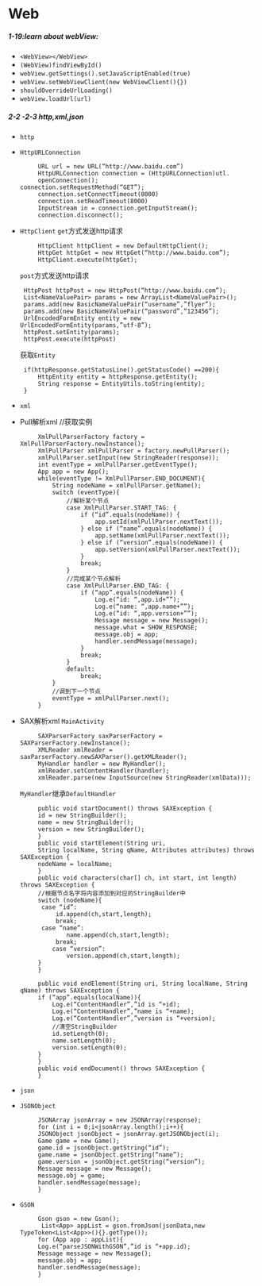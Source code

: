 # Web

##### 1-19:learn about webView:
+ `<WebView></WebView>`
+ `(WebView)findViewById()`
+ `webView.getSettings().setJavaScriptEnabled(true)`	
+ `webView.setWebViewClient(new WebViewClient(){})`
+ `shouldOverrideUrlLoading()` 
+ `webView.loadUrl(url)`

##### 2-2 -2-3 http,xml,json
+ `http`
 - `HttpURLConnection`
 
			URL url = new URL(“http://www.baidu.com”)
      	 	HttpURLConnection connection = (HttpURLConnection)utl.
      	 	openConnection();       	      connection.setRequestMethod(“GET”);
        	connection.setConnectTimeout(8000)
        	connection.setReadTimeout(8000)
        	InputStream in = connection.getInputStream();
        	connection.disconnect();
 - `HttpClient`
    `get`方式发送http请求
		
			HttpClient httpClient = new DefaultHttpClient();
			HttpGet httpGet = new HttpGet(“http://www.baidu.com”);
       		HttpClient.execute(httpGet);

	`post`方式发送http请求
		
		HttpPost httpPost = new HttpPost(“http://www.baidu.com”);
        List<NameValuePair> params = new ArrayList<NameValuePair>();
      	params.add(new BasicNameValuePair(“username”,”flyer”);
		params.add(new BasicNameValuePair(“password”,”123456”);
		UrlEncodedFormEntity entity = new UrlEncodedFormEntity(params,”utf-8”);
        httpPost.setEntity(params);
        httpPost.execute(httpPost)
        
     获取`Entity`
        
        if(httpResponse.getStatusLine().getStatusCode() ==200){
        	HttpEntity entity = httpResponse.getEntity();
            String response = EntityUtils.toString(entity);
        }
		
+ `xml`
 - Pull解析xml
 		//获取实例
		
			XmlPullParserFactory factory = XmlPullParserFactory.newInstance();
			XmlPullParser xmlPullParser = factory.newPullParser();
       	 	xmlPullParser.setInput(new StringReader(response));
       	 	int eventType = xmlPullParser.getEventType();
            App app = new App();
            while(eventType != XmlPullParser.END_DOCUMENT){
                String nodeName = xmlPullParser.getName();
                switch (eventType){
                    //解析某个节点
                    case XmlPullParser.START_TAG: {
                        if (“id”.equals(nodeName)) {
                            app.setId(xmlPullParser.nextText());
                        } else if (“name”.equals(nodeName)) {
                            app.setName(xmlPullParser.nextText());
                        } else if (“version”.equals(nodeName)) {
                            app.setVersion(xmlPullParser.nextText());
                        }
                        break;
                    }
                    //完成某个节点解析
                    case XmlPullParser.END_TAG: {
                        if (“app”.equals(nodeName)) {
                            Log.e(“id: “,app.id+””);
                            Log.e(“name: “,app.name+””);
                            Log.e(“id: “,app.version+””);
                            Message message = new Message();
                            message.what = SHOW_RESPONSE;
                            message.obj = app;
                            handler.sendMessage(message);
                        }
                        break;
                    }
                    default:
                        break;
                }
                //调到下一个节点
                eventType = xmlPullParser.next();
            }
 - SAX解析xml
 	`MainActivity`
 	    
 	    	SAXParserFactory saxParserFactory = SAXParserFactory.newInstance();
        	XMLReader xmlReader = saxParserFactory.newSAXParser().getXMLReader();
      		MyHandler handler = new MyHandler();
     		xmlReader.setContentHandler(handler);
        	xmlReader.parse(new InputSource(new StringReader(xmlData)));
    `MyHandler`继承`DefaultHandler`
    	
    		public void startDocument() throws SAXException {
        	id = new StringBuilder();
        	name = new StringBuilder();
        	version = new StringBuilder();
    		}
    		public void startElement(String uri, 
    		String localName, String qName, Attributes attributes) throws SAXException {
        	nodeName = localName;
    		}
    		public void characters(char[] ch, int start, int length) throws SAXException {
        	//根据节点名字将内容添加到对应的StringBuilder中
        	switch (nodeName){
           	 case “id”:
           	     id.append(ch,start,length);
           	     break;
           	 case “name”:
            	    name.append(ch,start,length);
           	     break;
                case “version”:
                	version.append(ch,start,length);
      	  	}
   	 		}
   	 	
    		public void endElement(String uri, String localName, String qName) throws SAXException {
        	if (“app”.equals(localName)){
            	Log.e(“ContentHandler”,”id is “+id);
            	Log.e(“ContentHandler”,”name is “+name);
	            Log.e(“ContentHandler”,”version is “+version);
    	        //清空StringBuilder
        	    id.setLength(0);
            	name.setLength(0);
	            version.setLength(0);
    	    }
    		}
	    	public void endDocument() throws SAXException {
    		}
+ `json`
 - `JSONObject`
 	    
 	    	JSONArray jsonArray = new JSONArray(response);
        	for (int i = 0;i<jsonArray.length();i++){
        	JSONObject jsonObject = jsonArray.getJSONObject(i);
            Game game = new Game();
            game.id = jsonObject.getString(“id”);
            game.name = jsonObject.getString(“name”);
            game.version = jsonObject.getString(“version”);
            Message message = new Message();
            message.obj = game;
            handler.sendMessage(message);
        	}
 - `GSON`
 	   
 	   		Gson gson = new Gson();
       		 List<App> appList = gson.fromJson(jsonData,new TypeToken<List<App>>(){}.getType());
        	for (App app : appList){
            Log.e(“parseJSONWithGSON”,”id is “+app.id);
            Message message = new Message();
            message.obj = app;
            handler.sendMessage(message);
        	}

